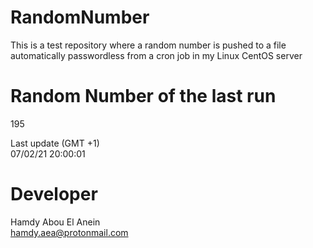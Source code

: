 # RandomNumber    
This is a test repository where a random number is pushed to a file automatically passwordless from a cron job in my Linux CentOS server    
# Random Number of the last run   
195
      
Last update (GMT +1)    
07/02/21 20:00:01
# Developer    
Hamdy Abou El Anein   
hamdy.aea@protonmail.com
